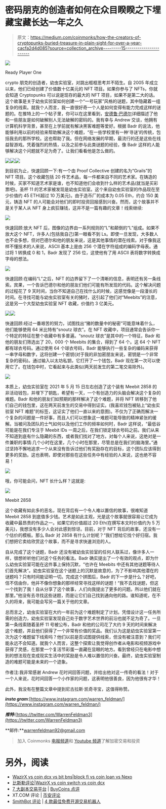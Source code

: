 # 密码朋克的创造者如何在众目睽睽之下埋藏宝藏长达一年之久

> 原文：<https://medium.com/coinmonks/how-the-creators-of-cryptopunks-buried-treasure-in-plain-sight-for-over-a-year-cacfa2d4d085?source=collection_archive---------15----------------------->

![](img/3f2ccf82edce204aac751523205582fa.png)

Ready Player One

crypto 朋克的创造者，幼虫实验室，对跳出框框思考并不陌生。自 2005 年成立以来，他们已经创建了价值数十亿美元的 NFT 项目。如果你参与了 NFTs，你就会知道 Cryptopunks 可以说是现存的最大的 NFT 项目，如果不是第二大的话。这个故事是关于幼虫实验室如何创建一个“一号玩家”风格的谜题，其中隐藏着一组复杂的线索。就我个人而言，我一直很好奇一个人是如何变得有能力完成这样的谜题的。在推特上的一个帖子里，你可以在这里看到，[安德鲁·巴德尔](https://medium.com/u/5f4aceb02a1?source=post_page-----cacfa2d4d085--------------------------------)详细描述了他和一些朋友是如何破解别人无法破解的密码的。我有幸与 Andrew 交谈，他拥有计算机科学背景，甚至在上学前就有解决黑客难题等爱好。根据 Badr 的说法，他能够利用以前的经验来帮助解决这个难题，“在一些学校里有一种‘寻谜’的传统，包括我去的那所学校。这也帮助了我。但在网络发展的早期，最流行的还是这些在线益智游戏。凭着强烈的热情，以及之前参与此类谜题的经验，像 Badr 这样的人能够解决这个问题就不足为奇了。让我们看看他是怎么做的。

![](img/059e70196da5ed2a0b7a187d60630737.png)![](img/caef55818b3ffbac788a63590117625d.png)![](img/dbce14c03acdc71df020af9062a9560c.png)

到目前为止，快速回顾一下:有一个由 Proof Collective 创建的名为“Grails”的 NFT 项目。这个收藏包括 20 件艺术品，每一件都来自不同的艺术家。在铸造的时候，买家不知道艺术家是谁，也不知道他们会收到什么样的艺术品(就当是买彩票吧)。圣杯 11 的艺术家被发现是幼虫实验室。这个来自幼虫实验室的作品现在至少价值约 45 ETH(超过 10 万美元)。由于造币厂的成本为 0.05 Eth，约合 150 美元，铸造 NFT 的人可能会对他们的即时投资回报感到兴奋。然而，这个故事并不是关于某人从 NFT 身上疯狂赚钱，这并不是一篇有趣的文章！线索继续:

![](img/493f675541090d579d260251eeee0516.png)

快速回顾:放大 NFT 后，图像的边界由一系列规则的“L”和颠倒的“L”组成。如果不放大这个 NFT，许多人(包括我自己)第一眼看不到 Ls。即使一旦发现，大多数人也不会多想，但对巴德尔和他的朋友来说，这是其他事情的潜在线索。对于像我这样不懂技术的人来说，ASCII 基本上是由 256 个潜在字符组成的编码字母表。通过将 1 转换成 0 和 1，Badr 发现了 256 位，这使他有了用 ASCII 表将数字转换成字母的想法。

![](img/9ec391436c6244a392295650872febf1.png)

快速回顾:在编码“L”之后，NFT 的边界留下了一个清晰的信息，表明还有另一条线索。宾果，一个告诉巴德尔和他的朋友们他们可能有所发现的代码。这个解决问题的过程花了 9 天时间，当你不知道自己在找什么的时候，这感觉像是一段漫长的时间。在寻找可能与幼虫实验室有关的猪时，这引起了他们对“Meebits”的注意，这是另一个大型幼虫实验室 NFT 收藏，价值约 3 亿美元。

![](img/b23a53369c067db9a74652ce563dea76.png)![](img/2c5e36fe7696b4e1c068b5379ce4d2db.png)

快速回顾:经过一番艰苦的努力，试图找出“猪的数量中的秘密”可能意味着什么，他们能够使用 64 米比特有“snoutz 球衣”。在 NFT 收藏中，项目通常会告诉你一个特定的特征在整个收藏中有多普遍。“snoutz 球衣”是其中的一个特征，Badr 和他的朋友们筛选出了 20，000 个 Meebits 的集合，得到了 64 个。这 64 个 NFT 都有球衣号码。通过使用 64 个球衣号码，Badr 能够执行一些复杂的编码来获得一串字母和数字，这将创建一个密钥(对于我的非加密朋友来说，密钥是一个非常复杂的密码)。通过输入以太坊私钥，它打开了一个钱包，Badr 现在第一次可以使用它了。在钱包中时，它看起来与此类似(两天前发生的第二笔交易除外)。

![](img/e85e2d45dc9c85ee586ada4dada036d9.png)

本质上，幼虫实验室在 2021 年 5 月 15 日左右创造了这个装有 Meebit 2858 的非活动钱包，并埋下了钥匙，希望有一天，一个有创造力的头脑会解决这个复杂的难题。Badr 和他的朋友们如预期的那样解决了这个难题，并将 NFT 转移到了他们自己的钱包里，这在两天前发生的交易中得到证实。(我喜欢钱包被贴上“幼虫实验室 NFT 难题”的标签，这证实了他们一直以来的意图)。不仅为了正确而解决一个复杂的问题是一件好事，而且人们可以想象这一难题可能导致的精神紧张的缓解。当被问及团队的士气如何以及他们工作的频率如何时，Badr 这样说，“最低谷可能是在我们专注于 Meebit IDs 一周之后，在我们锁定球衣号码之前。我们从来不知道到底有什么隐藏的东西，或者我们找对了地方。对每个人来说，这绝对是一件兼职的事情:几个小时在这里，几个小时在那里，尽管总是在我们的脑海里。”通过坚持不懈地追求一个从来没有告诉过他们有奖励存在的目标，这个团队应该得到更多的奖励。这也表明，即使对那些在这些任务中有经验的人来说，这也绝不容易！

![](img/a00870db69e4fc57cda4a882bacf8e5e.png)

哦，你可能会问，NFT 长什么样？这就是:

![](img/209d4cb957b26773fb23dd9d73541fec.png)

Meebit 2858

这个收藏有如此多的恶名，现在背后有一个令人难以置信的故事，很难知道 Meebit 2858 到底值多少钱。艺术是如此主观，光是这个故事就很容易让它成为收藏中最昂贵的作品之一。如果它的价值超过 20 Eth(在撰写本文时价值约为 5 万美元)，我想没有多少人会对此感到惊讶。目前，对于 NFT 背后的故事，还没有一个估价的模板。那么 Badr 对 2858 有什么计划呢？“我们想给它找个好归宿。我们想把它卖给欣赏这个故事，而不是寻求快速浏览的人。

自从完成了这个谜题，Badr 还没有被幼虫实验室的任何人联系过，像许多人一样，很想听听他们对这个任务的看法。Badr 确实提出了一个有效的观点，即为什么幼虫实验室可能在这件事上保持沉默，“也许在 Meebits 中还有其他谜题等待人们首先解决”。幼虫实验室在这个谜题上的沉默是故意的，为了不影响其他潜在的谜题吗？只有时间能证明一切。完成这个拼图后，Badr 的下一步是什么？好吧，信不信由你，他并不像你想象的那样经常寻找这样的谜题！“我不去找谜题，但这一个找到了我！自从分享了这个故事，人们向我提出了更多的问题。所以他们就在那里。”他没有去寻找这些谜题，而是让它们自己找到通向他的路。谁知道呢，在不久的将来，我可能会写另一篇关于他的文章。

总而言之，幼虫实验室在大约一年前为这个难题制定了计划。凭借设计这一任务所需的创造力，幼虫实验室发现自己处于数字艺术世界的前沿也就不足为奇了。一旦第一条线索随着圣杯 11 号被公布，Badr 和他的公司花了大约 9 天的时间来解决这个难题，并且他们获得了一个非常有价值的奖品。我们认为这是幼虫实验室第一次为这个难题留下线索吗？他们以前是否试图提供线索，但没有被注意到？我们可能永远不会知道。就我个人而言，这整个探索让我觉得创作者从电影和视频游戏中获得了灵感，在那里一个复活节彩蛋一直藏在显眼的地方。看到曾经只在电影中想到的想法现在变成现实生活中的奖励是令人难以置信的兴奋。最终，幼虫实验室制造的难题可能是未来的一个迹象。

作者注:我非常感谢 Andrew 花时间回答问题，并给出他对这一传奇的看法！对于一个人来说，花时间回答一个小作家的问题，这表明他很善良，因为他很有才华！

此外，我没有在整篇文章中提到尼古拉斯·凯奇寻宝，这值得称赞。

***insta gram***:[https://www.instagram.com/warren_feldman/](https://www.instagram.com/warren_feldman/)

***推特:***[https://twitter.com/WarrenFeldman3](https://twitter.com/WarrenFeldman3)

**邮件:**warrenfeldman92@gmail.com

> 加入 Coinmonks [电报频道](https://t.me/coincodecap)和 [Youtube 频道](https://www.youtube.com/c/coinmonks/videos)了解加密交易和投资

# 另外，阅读

*   [WazirX vs coin dcx vs bit bns](/coinmonks/wazirx-vs-coindcx-vs-bitbns-149f4f19a2f1)|[block fi vs coin loan vs Nexo](/coinmonks/blockfi-vs-coinloan-vs-nexo-cb624635230d)
*   [比斯勒评论](https://coincodecap.com/bitsler-review)|[WazirX vs coin switch vs coin dcx](https://coincodecap.com/wazirx-vs-coinswitch-vs-coindcx)
*   [7 大副本交易平台](https://coincodecap.com/copy-trading-platforms) | [BuyCoins 点评](https://coincodecap.com/buycoins-review)
*   XT.COM 评论 | [币安评论](https://coincodecap.com/xt-com-review)
*   [SmithBot 评论](https://coincodecap.com/smithbot-review) | [4 款最佳免费开源交易机器人](https://coincodecap.com/free-open-source-trading-bots)